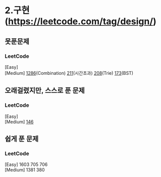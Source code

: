 # 2.구현 (https://leetcode.com/tag/design/)

## 못푼문제
### LeetCode <br>
[Easy] 
<br>
[Medium] 
[1286](https://leetcode.com/problems/iterator-for-combination/)(Combination)
[211](https://leetcode.com/problems/design-add-and-search-words-data-structure/)(시간초과)
[208](https://leetcode.com/problems/implement-trie-prefix-tree/)(Trie)
[173](https://leetcode.com/problems/binary-search-tree-iterator/)(BST)


## 오래걸렸지만, 스스로 푼 문제
### LeetCode <br>
[Easy] 
<br>
[Medium] 
[146](https://leetcode.com/problems/lru-cache/)

## 쉽게 푼 문제
### LeetCode <br>
[Easy] 1603 705 706
<br>
[Medium] 1381 380
